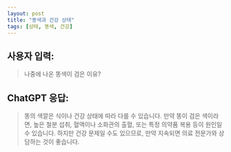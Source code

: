 ```yaml
---
layout: post
title: "똥색과 건강 상태"
tags: [상태, 똥색, 건강]
---
```


## 사용자 입력:
> 나중에 나온 똥색이 검은 이유?

## ChatGPT 응답:
> 똥의 색깔은 식이나 건강 상태에 따라 다를 수 있습니다. 만약 똥이 검은 색이라면, 높은 철분 섭취, 혈액이나 소화관의 출혈, 또는 특정 의약품 복용 등이 원인일 수 있습니다. 하지만 건강 문제일 수도 있으므로, 만약 지속되면 의료 전문가와 상담하는 것이 좋습니다.

